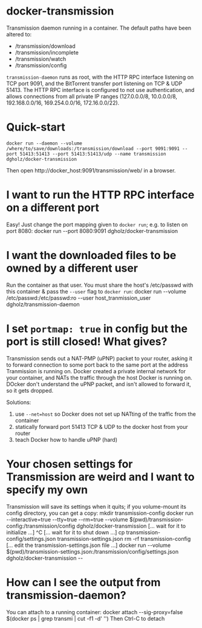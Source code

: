 docker-transmission
===================

Transmission daemon running in a container. The default paths have been altered to:
 * /transmission/download
 * /transmission/incomplete
 * /transmission/watch
 * /transmission/config

`transmission-daemon` runs as root, with the HTTP RPC interface listening on TCP port 9091, and the BitTorrent transfer port listening on TCP & UDP 51413. The HTTP RPC interface is configured to not use authentication, and allows connections from all private IP ranges (127.0.0.0/8, 10.0.0.0/8, 192.168.0.0/16, 169.254.0.0/16, 172.16.0.0/22).

Quick-start
===========

    docker run --daemon --volume /where/to/save/downloads:/transmission/download --port 9091:9091 --port 51413:51413 --port 51413:51413/udp --name transmission dgholz/docker-transmission

Then open http://docker_host:9091/transmission/web/ in a browser.

I want to run the HTTP RPC interface on a different port
========================================================

Easy! Just change the port mapping given to `docker run`; e.g. to listen on port 8080:
    docker run --port 8080:9091 dgholz/docker-transmission

I want the downloaded files to be owned by a different user
===========================================================

Run the container as that user. You must share the host's /etc/passwd with this container & pass the `--user` flag to `docker run`:
    docker run --volume /etc/passwd:/etc/passwd:ro --user host_tranmission_user dgholz/transmission-daemon

I set `portmap: true` in config but the port is still closed! What gives?
=========================================================================

Transmission sends out a NAT-PMP (uPNP) packet to your router, asking it to forward connection to some port back to the same port at the address Tranmission is running on. Docker created a private internal network for your container, and NATs the traffic through the host Docker is running on. DOcker don't understand the uPNP packet, and isn't allowed to forward it, so it gets dropped.

Solutions:
  1. use `--net=host` so Docker does not set up NATting of the traffic from the container
  1. statically forward port 51413 TCP & UDP to the docker host from your router
  1. teach Docker how to handle uPNP (hard)

Your chosen settings for Transmission are weird and I want to specify my own
============================================================================

Transmission will save its settings when it quits; if you volume-mount its config directory, you can get a copy:
    mkdir transmission-config
    docker run --interactive=true --tty=true --rm=true --volume $(pwd)/transmission-config:/transmission/config dgholz/docker-transmission
    [... wait for it to initialize ...]
    ^C
    [... wait for it to shut down ...]
    cp transmission-config/settings.json transmission-settings.json
    rm -rf transmission-config
    [... edit the transmission-settings.json file ...]
    docker run --volume $(pwd)/transmission-settings.json:/transmission/config/settings.json dgholz/docker-transmission --

How can I see the output from transmission-daemon?
==================================================

You can attach to a running container:
    docker attach --sig-proxy=false $(docker ps | grep transmi | cut -f1 -d' '')
Then Ctrl-C to detach
